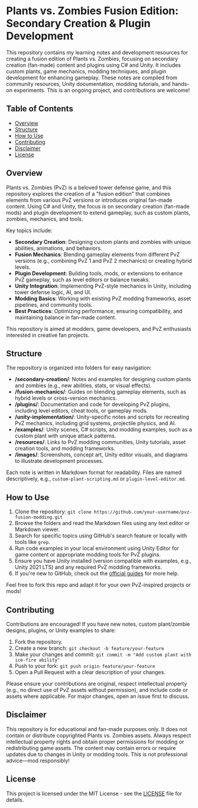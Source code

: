 # Plants vs. Zombies Fusion Edition: Secondary Creation & Plugin Development

This repository contains my learning notes and development resources for creating a fusion edition of Plants vs. Zombies, focusing on secondary creation (fan-made) content and plugins using C# and Unity. It includes custom plants, game mechanics, modding techniques, and plugin development for enhancing gameplay. These notes are compiled from community resources, Unity documentation, modding tutorials, and hands-on experiments. This is an ongoing project, and contributions are welcome!

## Table of Contents

- [Overview](#overview)
- [Structure](#structure)
- [How to Use](#how-to-use)
- [Contributing](#contributing)
- [Disclaimer](#disclaimer)
- [License](#license)

## Overview

Plants vs. Zombies (PvZ) is a beloved tower defense game, and this repository explores the creation of a "fusion edition" that combines elements from various PvZ versions or introduces original fan-made content. Using C# and Unity, the focus is on secondary creation (fan-made mods) and plugin development to extend gameplay, such as custom plants, zombies, mechanics, and tools.

Key topics include:
- **Secondary Creation**: Designing custom plants and zombies with unique abilities, animations, and behaviors.
- **Fusion Mechanics**: Blending gameplay elements from different PvZ versions (e.g., combining PvZ 1 and PvZ 2 mechanics) or creating hybrid levels.
- **Plugin Development**: Building tools, mods, or extensions to enhance PvZ gameplay, such as level editors or balance tweaks.
- **Unity Integration**: Implementing PvZ-style mechanics in Unity, including tower defense logic, AI, and UI.
- **Modding Basics**: Working with existing PvZ modding frameworks, asset pipelines, and community tools.
- **Best Practices**: Optimizing performance, ensuring compatibility, and maintaining balance in fan-made content.

This repository is aimed at modders, game developers, and PvZ enthusiasts interested in creative fan projects.

## Structure

The repository is organized into folders for easy navigation:

- **/secondary-creation/**: Notes and examples for designing custom plants and zombies (e.g., new abilities, stats, or visual effects).
- **/fusion-mechanics/**: Guides on blending gameplay elements, such as hybrid levels or cross-version mechanics.
- **/plugins/**: Documentation and code for developing PvZ plugins, including level editors, cheat tools, or gameplay mods.
- **/unity-implementation/**: Unity-specific notes and scripts for recreating PvZ mechanics, including grid systems, projectile physics, and AI.
- **/examples/**: Unity scenes, C# scripts, and modding examples, such as a custom plant with unique attack patterns.
- **/resources/**: Links to PvZ modding communities, Unity tutorials, asset creation tools, and modding frameworks.
- **/images/**: Screenshots, concept art, Unity editor visuals, and diagrams to illustrate development processes.

Each note is written in Markdown format for readability. Files are named descriptively, e.g., `custom-plant-scripting.md` or `plugin-level-editor.md`.

## How to Use

1. Clone the repository: `git clone https://github.com/your-username/pvz-fusion-modding.git`
2. Browse the folders and read the Markdown files using any text editor or Markdown viewer.
3. Search for specific topics using GitHub's search feature or locally with tools like `grep`.
4. Run code examples in your local environment using Unity Editor for game content or appropriate modding tools for PvZ plugins.
5. Ensure you have Unity installed (version compatible with examples, e.g., Unity 2021 LTS) and any required PvZ modding frameworks.
6. If you're new to GitHub, check out the [official guides](https://docs.github.com/en/get-started) for more help.

Feel free to fork this repo and adapt it for your own PvZ-inspired projects or mods!

## Contributing

Contributions are encouraged! If you have new notes, custom plant/zombie designs, plugins, or Unity examples to share:

1. Fork the repository.
2. Create a new branch: `git checkout -b feature/your-feature`
3. Make your changes and commit: `git commit -m "Add custom plant with ice-fire ability"`
4. Push to your fork: `git push origin feature/your-feature`
5. Open a Pull Request with a clear description of your changes.

Please ensure your contributions are original, respect intellectual property (e.g., no direct use of PvZ assets without permission), and include code or assets where applicable. For major changes, open an issue first to discuss.

## Disclaimer

This repository is for educational and fan-made purposes only. It does not contain or distribute copyrighted Plants vs. Zombies assets. Always respect intellectual property rights and obtain proper permissions for modding or redistributing game assets. The content may contain errors or require updates due to changes in Unity or modding tools. This is not professional advice—mod responsibly!

## License

This project is licensed under the MIT License - see the [LICENSE](LICENSE) file for details.
